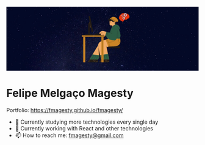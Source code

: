 <p align="center">
  <img src="https://github.com/fmagesty/fmagesty/blob/main/banner.png">
</p>

# Felipe Melgaço Magesty

Portfolio: https://fmagesty.github.io/fmagesty/

- 🔭 Currently studying more technologies every single day
- 🌱 Currently working with React and other technologies
- 📫 How to reach me: fmagesty@gmail.com

<!--
**fmagesty/fmagesty** is a ✨ _special_ ✨ repository because its `README.md` (this file) appears on your GitHub profile.

Here are some ideas to get you started:

- 🔭 I’m currently working on ...
- 🌱 I’m currently learning ...
- 👯 I’m looking to collaborate on ...
- 🤔 I’m looking for help with ...
- 💬 Ask me about ...
- 📫 How to reach me: ...
- 😄 Pronouns: ...
- ⚡ Fun fact: ...
-->
